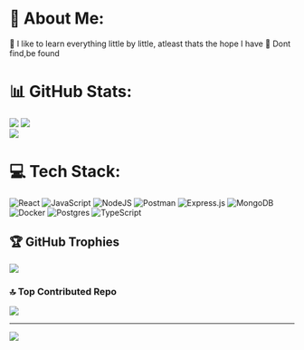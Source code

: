 # 💫 About Me:
🌱 I like to learn everything little by little, atleast thats the hope I have
🧽 Dont find,be found


# 📊 GitHub Stats:
![](https://github-readme-stats.vercel.app/api?username=atulkumar-20&theme=catppuccin_mocha&hide_border=false&include_all_commits=true&count_private=true)
![](https://github-readme-streak-stats.herokuapp.com/?user=atulkumar-20&theme=catppuccin_mocha&hide_border=false)<br/>
                             ![](https://github-readme-stats.vercel.app/api/top-langs/?username=atulkumar-20&theme=catppuccin_mocha&hide_border=false&include_all_commits=true&count_private=true&layout=compact)

# 💻 Tech Stack:
![React](https://img.shields.io/badge/react-%2320232a.svg?style=flat&logo=react&logoColor=%2361DAFB) ![JavaScript](https://img.shields.io/badge/javascript-%23323330.svg?style=flat&logo=javascript&logoColor=%23F7DF1E) ![NodeJS](https://img.shields.io/badge/node.js-6DA55F?style=flat&logo=node.js&logoColor=white) ![Postman](https://img.shields.io/badge/Postman-FF6C37?style=flat&logo=postman&logoColor=white) ![Express.js](https://img.shields.io/badge/express.js-%23404d59.svg?style=flat&logo=express&logoColor=%2361DAFB) ![MongoDB](https://img.shields.io/badge/MongoDB-%234ea94b.svg?style=flat&logo=mongodb&logoColor=white) ![Docker](https://img.shields.io/badge/docker-%230db7ed.svg?style=flat&logo=docker&logoColor=white) ![Postgres](https://img.shields.io/badge/postgres-%23316192.svg?style=flat&logo=postgresql&logoColor=white) ![TypeScript](https://img.shields.io/badge/typescript-%23007ACC.svg?style=flat&logo=typescript&logoColor=white)


## 🏆 GitHub Trophies
![](https://github-profile-trophy.vercel.app/?username=atulkumar-20&theme=catppuccin_mocha&no-frame=false&no-bg=false&margin-w=4)

### 🔝 Top Contributed Repo
![](https://github-contributor-stats.vercel.app/api?username=atulkumar-20&limit=5&theme=dark&combine_all_yearly_contributions=true)

---
[![](https://visitcount.itsvg.in/api?id=atulkumar-20&icon=0&color=0)](https://visitcount.itsvg.in)

<!-- Proudly created with GPRM ( https://gprm.itsvg.in ) -->
